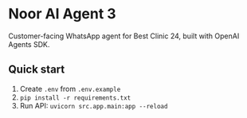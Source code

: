 # Noor AI Agent 3

Customer-facing WhatsApp agent for Best Clinic 24, built with OpenAI Agents SDK.

## Quick start
1) Create `.env` from `.env.example`
2) `pip install -r requirements.txt`
3) Run API: `uvicorn src.app.main:app --reload`

